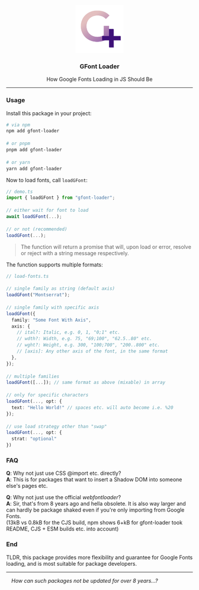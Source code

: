 <p align="center">
	<img src="https://raw.githubusercontent.com/CarbonicSoda/gfont-loader/master/media/icon.png" width="130" alt="GFont Loader Icon">
</p>
<h3 align="center">GFont Loader</h3>
<p align="center">How Google Fonts Loading in JS Should Be</p>

---

### Usage

Install this package in your project:

```bash
# via npm
npm add gfont-loader

# or pnpm
pnpm add gfont-loader

# or yarn
yarn add gfont-loader
```

Now to load fonts, call `loadGFont`:

```ts
// demo.ts
import { loadGFont } from "gfont-loader";

// either wait for font to load
await loadGFont(...);

// or not (recommended)
loadGFont(...);
```

> The function will return a promise that will, upon load or error, resolve or
> reject with a string message respectively.

The function supports multiple formats:

```ts
// load-fonts.ts

// single family as string (default axis)
loadGFont("Montserrat");

// single family with specific axis
loadGFont({
  family: "Some Font With Axis",
  axis: {
    // ital?: Italic, e.g. 0, 1, "0;1" etc.
    // wdth?: Width, e.g. 75, "69;100", "62.5..80" etc.
    // wght?: Weight, e.g. 300, "100;700", "200..800" etc.
    // [axis]: Any other axis of the font, in the same format
  },
});

// multiple families
loadGFont([...]); // same format as above (mixable) in array

// only for specific characters
loadGFont(..., opt: {
  text: "Hello World!" // spaces etc. will auto become i.e. %20
});

// use load strategy other than "swap"
loadGFont(..., opt: {
  strat: "optional"
})
```

### FAQ

**Q**: Why not just use CSS @import etc. directly?  
**A**: This is for packages that want to insert a Shadow DOM into someone else's
pages etc.

**Q**: Why not just use the official _webfontloader_?  
**A**: Sir, that's from 8 years ago and hella obsolete. It is also way larger
and can hardly be package shaked even if you're only importing from Google
Fonts.  
(13kB vs 0.8kB for the CJS build, npm shows 6+kB for gfont-loader took README,
CJS + ESM builds etc. into account)

### End

TLDR, this package provides more flexibility and guarantee for Google Fonts
loading, and is most suitable for package developers.

---

_&emsp;How can such packages not be updated for over 8 years...?_
